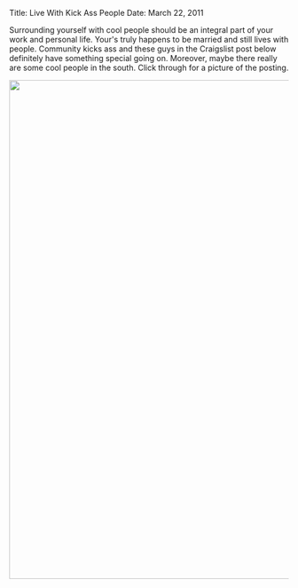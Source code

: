 Title: Live With Kick Ass People
Date: March 22, 2011

<p style="text-align: left;">Surrounding yourself with cool people should be an integral part of your work and personal life. Your's truly happens to be married and still lives with people. Community kicks ass and these guys in the Craigslist post below definitely have something special going on. Moreover, maybe there really are some cool people in the south. Click through for a picture of the posting.</p>
<p style="text-align: center;"><a href="http://i.imgur.com/DqG4x.jpg"><img class="aligncenter" src="http://i.imgur.com/DqG4x.jpg" alt="" width="758" height="900" /></a></p>
